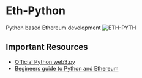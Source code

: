 # Eth-Python
Python based Ethereum development
![ETH-PYTH](https://github.com/PriyathamVarma/Eth-Python/blob/main/Ethereum%20-%20Python.jpg)

## Important Resources

-  [Official Python web3.py](https://web3py.readthedocs.io/en/stable/)
-  [Begineers guide to Python and Ethereum](https://snakecharmers.ethereum.org/a-developers-guide-to-ethereum-pt-1/)

